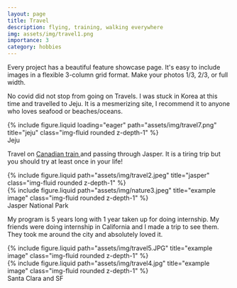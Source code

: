 ```yaml
---
layout: page
title: Travel
description: flying, training, walking everywhere
img: assets/img/travel1.png
importance: 3
category: hobbies
---
```


Every project has a beautiful feature showcase page.
It's easy to include images in a flexible 3-column grid format.
Make your photos 1/3, 2/3, or full width.


No covid did not stop from going on Travels. I was stuck in Korea at this time and travelled to Jeju. It is a mesmerizing site, I recommend it to anyone who loves seafood or beaches/oceans. 

<div class="row">
    <div class="col-sm mt-3 mt-md-0">
        {% include figure.liquid loading="eager" path="assets/img/travel7.png" title="jeju" class="img-fluid rounded z-depth-1" %}
    </div>
</div>
<div class="caption">
    Jeju
</div>


Travel on <a href="https://www.viarail.ca/en/explore-our-destinations/trains/rockies-and-pacific/toronto-vancouver-canadian"> Canadian train </a> and passing through Jasper. It is a tiring trip but you should try at least once in your life! 

<div class="row justify-content-sm-center">
    <div class="col-sm-8 mt-3 mt-md-0">
        {% include figure.liquid path="assets/img/travel2.jpeg" title="jasper" class="img-fluid rounded z-depth-1" %}
    </div>
    <div class="col-sm-4 mt-3 mt-md-0">
        {% include figure.liquid path="assets/img/nature3.jpeg" title="example image" class="img-fluid rounded z-depth-1" %}
    </div>
</div>
<div class="caption">
    Jasper National Park
</div>


My program is 5 years long with 1 year taken up for doing internship. My friends were doing internship in California and I made a trip to see them. They took me around the city and absolutely loved it.

<div class="row justify-content-sm-center">
    <div class="col-sm-8 mt-3 mt-md-0">
        {% include figure.liquid path="assets/img/travel5.JPG" title="example image" class="img-fluid rounded z-depth-1" %}
    </div>
    <div class="col-sm-4 mt-3 mt-md-0">
        {% include figure.liquid path="assets/img/travel4.jpg" title="example image" class="img-fluid rounded z-depth-1" %}
    </div>
</div>
<div class="caption">
    Santa Clara and SF 
</div>

